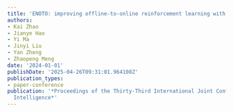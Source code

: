 ```yaml
---
title: 'ENOTO: improving offline-to-online reinforcement learning with Q-ensembles'
authors:
- Kai Zhao
- Jianye Hao
- Yi Ma
- Jinyi Liu
- Yan Zheng
- Zhaopeng Meng
date: '2024-01-01'
publishDate: '2025-04-26T09:31:01.964108Z'
publication_types:
- paper-conference
publication: '*Proceedings of the Thirty-Third International Joint Conference on Artificial
  Intelligence*'
---
```

